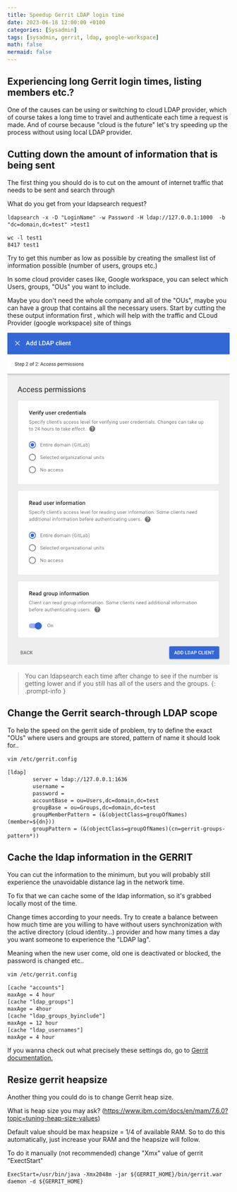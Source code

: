 ```yaml
---
title: Speedup Gerrit LDAP login time
date: 2023-06-18 12:00:00 +0100
categories: [Sysadmin]
tags: [sysadmin, gerrit, ldap, google-workspace]
math: false
mermaid: false
---
```


## Experiencing long Gerrit login times, listing members etc.? 

One of the causes can be using or switching to cloud LDAP provider, which of course takes a long time to travel and authenticate each time a request is made. And of course because "cloud is the future" let's try speeding up the process without using local LDAP provider.



## Cutting down the amount of information that is being sent

The first thing you should do is to cut on the amount of internet traffic that needs to be sent and search through

What do you get from your ldapsearch request?

```
ldapsearch -x -D "LoginName" -w Password -H ldap://127.0.0.1:1000  -b "dc=domain,dc=test" >test1 
```

```
wc -l test1 
8417 test1
```

Try to get this number as low as possible by creating the smallest list of information possible (number of users, groups etc.)

In some cloud provider cases like, Google workspace, you can select which Users, groups, "OUs" you want to include.  

Maybe you don't need the whole company and all of the "OUs", maybe you can have a group that contains all the necessary users. Start by cutting the these output information first , which will help with the traffic and CLoud Provider (google workspace) site of things 



![img-description](/assets/img/posts/2023-06-18-Speedup-gerrit-ldap-login-time.md/ldap_connector.png)


> You can ldapsearch each time after change to see if the number is getting lower and if you still has all of the users and the groups.
{: .prompt-info }


## Change the Gerrit search-through LDAP scope 

To help the speed on the gerrit side of problem, try to define the exact "OUs" where users and groups are stored, pattern of name it should look for..

```
vim /etc/gerrit.config
```

```
[ldap]
        server = ldap://127.0.0.1:1636
        username =
        password = 
        accountBase = ou=Users,dc=domain,dc=test
        groupBase = ou=Groups,dc=domain,dc=test
        groupMemberPattern = (&(objectClass=groupOfNames)(member=${dn}))
        groupPattern = (&(objectClass=groupOfNames)(cn=gerrit-groups-pattern*))
```

## Cache the ldap information in the GERRIT

You can cut the information to the minimum, but you will probably still experience the unavoidable distance lag in the network time.

To fix that we can cache some of the ldap information, so it's grabbed locally most of the time.

Change times according to your needs. Try to create a balance between how much time are you willing to have without users synchronization with the active directory (cloud identity...) provider and how many times a day you want someone to experience the "LDAP lag".

Meaning when the new user come, old one is deactivated or blocked, the password is changed etc..   

```
vim /etc/gerrit.config
```

```
[cache "accounts"]
maxAge = 4 hour
[cache "ldap_groups"]
maxAge = 4hour
[cache "ldap_groups_byinclude"]
maxAge = 12 hour
[cache "ldap_usernames"]
maxAge = 4 hour
```

If you wanna check out what precisely these settings do, go to [Gerrit documentation.](https://gerrit-review.googlesource.com/Documentation/config-gerrit.html)

## Resize gerrit heapsize

Another thing you could do is to change Gerrit heap size. 

What is heap size you may ask? 
(https://www.ibm.com/docs/en/mam/7.6.0?topic=tuning-heap-size-values)

Default value should be max heapsize = 1/4 of available RAM. So to do this automatically, just increase your RAM and the heapsize will follow.

To do it manually (not recommended) change "Xmx" value of gerrit "ExectStart"

```
ExecStart=/usr/bin/java -Xmx2048m -jar ${GERRIT_HOME}/bin/gerrit.war daemon -d ${GERRIT_HOME}
```

